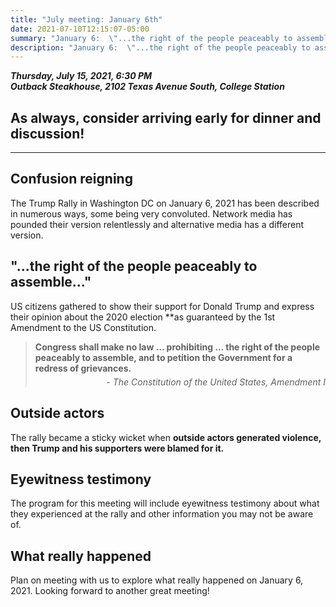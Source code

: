 ```yaml
---
title: "July meeting: January 6th"
date: 2021-07-10T12:15:07-05:00
summary: "January 6:  \"...the right of the people peaceably to assemble...\" Wait, what?"
description: "January 6:  \"...the right of the people peaceably to assemble...\" Wait, what?"
---
```


**_Thursday, July 15, 2021, 6:30 PM_**  
**_<strong><span class="hilite">Outback Steakhouse</span></strong>, 2102 Texas Avenue South, College Station_**

## As always, consider arriving early for dinner and discussion!

---

## Confusion reigning

The Trump Rally in Washington DC on January 6, 2021 has been described in numerous ways, some being very convoluted. Network media has pounded their version relentlessly and alternative media has a different version. 

## "...the right of the people peaceably to assemble..."

US citizens gathered to show their support for Donald Trump and express their opinion about the 2020 election **as guaranteed by the 1st Amendment to the US Constitution.

<blockquote><span  class="hilite" style="font-weight:bold;">Congress shall make no law … prohibiting … the right of the people peaceably to assemble, and to petition the Government for a redress of grievances.</span><span style="text-align:right;font-style:italic;display:block;margin-top: 5px;">- The Constitution of the United States, Amendment I</span></blockquote>

## Outside actors 

The rally became a sticky wicket when **outside actors generated violence, then 
Trump and his supporters were blamed for it.**   

## Eyewitness testimony

The program for this meeting will include eyewitness testimony about what they experienced at the rally and other information you may not be aware of.   

## What really happened

Plan on meeting with us to explore what really happened on January 6, 2021. Looking forward to another great meeting!    